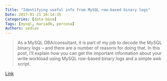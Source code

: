 ```yaml
---
Title: "Identifying useful info from MySQL row-based binary logs"
Date: 2017-01-21 16:14:35
Categories: [data base]
Tags: [mysql, mariadb, percona]
Authors: sedlav
---
```


> As a MySQL DBA/consultant, it is part of my job to decode the MySQL binary logs – and there are a number of reasons for doing that. In this post, I’ll explain how you can get the important information about your write workload using MySQL row-based binary logs and a simple awk script.

[Link](http://www.percona.com/blog/2015/01/20/identifying-useful-information-mysql-row-based-binary-logs/)
